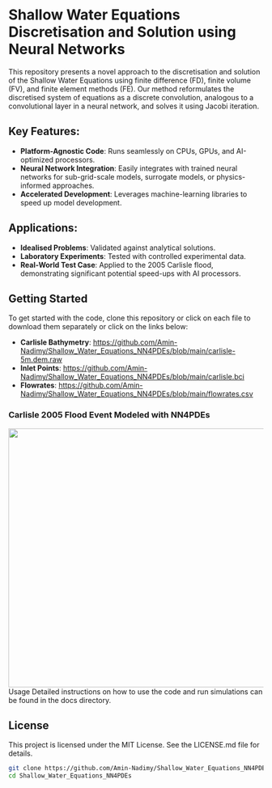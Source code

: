 # Shallow Water Equations Discretisation and Solution using Neural Networks

This repository presents a novel approach to the discretisation and solution of the Shallow Water Equations using finite difference (FD), finite volume (FV), and finite element methods (FE). Our method reformulates the discretised system of equations as a discrete convolution, analogous to a convolutional layer in a neural network, and solves it using Jacobi iteration.

## Key Features:
- **Platform-Agnostic Code**: Runs seamlessly on CPUs, GPUs, and AI-optimized processors.
- **Neural Network Integration**: Easily integrates with trained neural networks for sub-grid-scale models, surrogate models, or physics-informed approaches.
- **Accelerated Development**: Leverages machine-learning libraries to speed up model development.

## Applications:
- **Idealised Problems**: Validated against analytical solutions.
- **Laboratory Experiments**: Tested with controlled experimental data.
- **Real-World Test Case**: Applied to the 2005 Carlisle flood, demonstrating significant potential speed-ups with AI processors.

## Getting Started
To get started with the code, clone this repository or click on each file to download them separately or click on the links below:
- **Carlisle Bathymetry**: https://github.com/Amin-Nadimy/Shallow_Water_Equations_NN4PDEs/blob/main/carlisle-5m.dem.raw
- **Inlet Points**: https://github.com/Amin-Nadimy/Shallow_Water_Equations_NN4PDEs/blob/main/carlisle.bci
- **Flowrates**: https://github.com/Amin-Nadimy/Shallow_Water_Equations_NN4PDEs/blob/main/flowrates.csv

### Carlisle 2005 Flood Event Modeled with NN4PDEs
<img src="https://github.com/Amin-Nadimy/Shallow_Water_Equations_-SWE-/blob/main/SWE_2.gif" width="512" />
Usage
Detailed instructions on how to use the code and run simulations can be found in the docs directory.

## License
This project is licensed under the MIT License. See the LICENSE.md file for details.

```sh
git clone https://github.com/Amin-Nadimy/Shallow_Water_Equations_NN4PDEs.git
cd Shallow_Water_Equations_NN4PDEs
